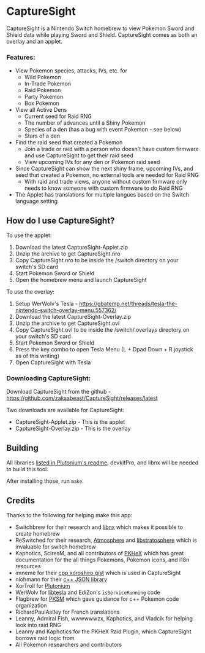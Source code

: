# CaptureSight

CaptureSight is a Nintendo Switch homebrew to view Pokemon Sword and Shield data while playing Sword and Shield. CaptureSight comes as both an overlay and an applet.

### Features:

- View Pokemon species, attacks, IVs, etc. for
  - Wild Pokemon
  - In-Trade Pokemon
  - Raid Pokemon
  - Party Pokemon
  - Box Pokemon
- View all Active Dens
  - Current seed for Raid RNG
  - The number of advances until a Shiny Pokemon
  - Species of a den (has a bug with event Pokemon - see below)
  - Stars of a den
- Find the raid seed that created a Pokemon
  - Join a trade or raid with a person who doesn't have custom firmware and use CaptureSight to get their raid seed
  - View upcoming IVs for any den or Pokemon raid seed
- Since CaptureSight can show the next shiny frame, upcoming IVs, and seed that created a Pokemon, no external tools are needed for Raid RNG
  - With raid and trade views, anyone without custom firmware only needs to know someone with custom firmware to do Raid RNG
- The Applet has translations for multiple langues based on the Switch language setting

## How do I use CaptureSight?

To use the applet:

1. Download the latest CaptureSight-Applet.zip
1. Unzip the archive to get CaptureSight.nro
1. Copy CaptureSight.nro to be inside the /switch directory on your switch's SD card
1. Start Pokemon Sword or Shield
1. Open the homebrew menu and launch CaptureSight

To use the overlay:

1. Setup WerWolv's Tesla - https://gbatemp.net/threads/tesla-the-nintendo-switch-overlay-menu.557362/
1. Download the latest CaptureSight-Overlay.zip
1. Unzip the archive to get CaptureSight.ovl
1. Copy CaptureSight.ovl to be inside the /switch/.overlays directory on your switch's SD card
1. Start Pokemon Sword or Shield
1. Press the key combo to open Tesla Menu (L + Dpad Down + R joystick as of this writing)
1. Open CaptureSight with Tesla

### Downloading CaptureSight:

Download CaptureSight from the github - https://github.com/zaksabeast/CaptureSight/releases/latest

Two downloads are available for CaptureSight:

- CaptureSight-Applet.zip - This is the applet
- CaptureSight-Overlay.zip - This is the overlay

## Building

All libraries [listed in Plutonium's readme](https://github.com/XorTroll/Plutonium#what-is-plutonium), devkitPro, and libnx will be needed to build this tool.

After installing those, run `make`.

## Credits

Thanks to the following for helping make this app:

- Switchbrew for their research and [libnx](https://github.com/switchbrew/libnx) which makes it possible to create homebrew
- ReSwitched for their research, [Atmosphere](https://github.com/Atmosphere-NX/Atmosphere) and [libstratosphere](https://github.com/Atmosphere-NX/libstratosphere) which is invaluable for switch homebrew
- Kaphotics, SciresM, and all contributors of [PKHeX](https://github.com/kwsch/PKHeX/) which has great documentation for the all things Pokemons, Pokemon icons, and i18n resources
- imneme for their [cpp xoroshiro gist](https://gist.github.com/imneme/f76f4bb7b7f67ff0850199ab7c077bf7) which is used in CaptureSight
- nlohmann for their [c++ JSON library](https://github.com/nlohmann/json)
- XorTroll for [Plutonium](https://github.com/XorTroll/Plutonium/tree/master/Plutonium)
- WerWolv for [libtesla](https://github.com/WerWolv/libtesla) and EdiZon's `isServiceRunning` code
- Flagbrew for [PKSM](https://github.com/FlagBrew/PKSM) which gave guidance for c++ Pokemon code organization
- RichardPaulAstley for French translations
- Leanny, Admiral Fish, wwwwwwzx, Kaphotics, and Vladcik for helping look into raid RNG
- Leanny and Kaphotics for the PKHeX Raid Plugin, which CaptureSight borrows raid logic from
- All Pokemon researchers and contributors
